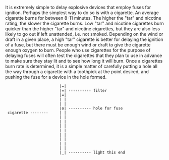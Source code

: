 It is extremely simple to delay explosive devices that employ fuses for
ignition.  Perhaps the simplest way to do so is with a cigarette.  An average
cigarette burns for between 8-11 minutes. The higher the "tar" and nicotine
rating, the slower the cigarette burns. Low "tar" and nicotine cigarettes burn
quicker than the higher "tar" and nicotine cigarettes, but they are also less
likely to go out if left unattended, i.e. not smoked. Depending on the wind or
draft in a given place, a high "tar" cigarette is better for delaying the
ignition of a fuse, but there must be enough wind or draft to give the
cigarette enough oxygen to burn. People who use cigarettes for the purpose of
delaying fuses will often test the cigarettes that they plan to use in advance
to make sure they stay lit and to see how long it will burn. Once a cigarettes
burn rate is determined, it is a simple matter of carefully putting a hole all
the way through a cigarette with a toothpick at the point desired, and pushing
the fuse for a device in the hole formed.



                            |=|
                            |=| ---------- filter
                            |=|
                            | |
                            | |
                            |o| ---------- hole for fuse
     cigarette --------     | |
                            | |
                            | |
                            | |
                            | |
                            | |
                            | |
                            | |
                            | |
                            |_| ---------- light this end


